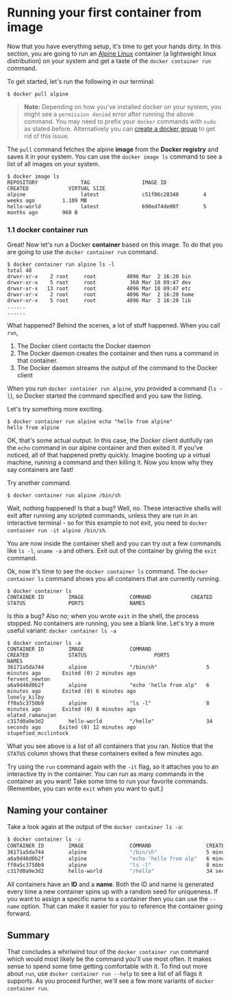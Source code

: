# Running your first container from image

Now that you have everything setup, it's time to get your hands dirty. In this section, you are going to run an [Alpine Linux](http://www.alpinelinux.org/) container (a lightweight linux distribution) on your system and get a taste of the `docker container run` command.

To get started, let's run the following in our terminal:
```
$ docker pull alpine
```

> **Note:** Depending on how you've installed docker on your system, you might see a `permission denied` error after running the above command. You may need to prefix your `docker` commands with `sudo` as stated before. Alternatively you can [create a docker group](https://docs.docker.com/engine/installation/linux/linux-postinstall/) to get rid of this issue.

The `pull` command fetches the alpine **image** from the **Docker registry** and saves it in your system. You can use the `docker image ls` command to see a list of all images on your system.
```
$ docker image ls
REPOSITORY              TAG                 IMAGE ID            CREATED             VIRTUAL SIZE
alpine                  latest              c51f86c28340        4 weeks ago         1.109 MB
hello-world             latest              690ed74de00f        5 months ago        960 B
```

### 1.1 docker container run
Great! Now let's run a Docker **container** based on this image. To do that you are going to use the `docker container run` command.

```
$ docker container run alpine ls -l
total 48
drwxr-xr-x    2 root     root          4096 Mar  2 16:20 bin
drwxr-xr-x    5 root     root           360 Mar 18 09:47 dev
drwxr-xr-x   13 root     root          4096 Mar 18 09:47 etc
drwxr-xr-x    2 root     root          4096 Mar  2 16:20 home
drwxr-xr-x    5 root     root          4096 Mar  2 16:20 lib
......
......
```
What happened? Behind the scenes, a lot of stuff happened. When you call `run`,
1. The Docker client contacts the Docker daemon
2. The Docker daemon creates the container and then runs a command in that container.
3. The Docker daemon streams the output of the command to the Docker client

When you run `docker container run alpine`, you provided a command (`ls -l`), so Docker started the command specified and you saw the listing.

Let's try something more exciting.

```
$ docker container run alpine echo "hello from alpine"
hello from alpine
```
OK, that's some actual output. In this case, the Docker client dutifully ran the `echo` command in our alpine container and then exited it. If you've noticed, all of that happened pretty quickly. Imagine booting up a virtual machine, running a command and then killing it. Now you know why they say containers are fast!

Try another command.
```
$ docker container run alpine /bin/sh
```

Wait, nothing happened! Is that a bug? Well, no. These interactive shells will exit after running any scripted commands, unless they are run in an interactive terminal - so for this example to not exit, you need to `docker container run -it alpine /bin/sh`.

You are now inside the container shell and you can try out a few commands like `ls -l`, `uname -a` and others. Exit out of the container by giving the `exit` command.


Ok, now it's time to see the `docker container ls` command. The `docker container ls` command shows you all containers that are currently running.

```
$ docker container ls
CONTAINER ID        IMAGE               COMMAND             CREATED             STATUS              PORTS               NAMES
```

Is _this_ a bug? Also no; when you wrote `exit` in the shell, the process stopped. No containers are running, you see a blank line. Let's try a more useful variant: `docker container ls -a`

```
$ docker container ls -a
CONTAINER ID        IMAGE               COMMAND                  CREATED             STATUS                      PORTS               NAMES
36171a5da744        alpine              "/bin/sh"                5 minutes ago       Exited (0) 2 minutes ago                        fervent_newton
a6a9d46d0b2f        alpine              "echo 'hello from alp"   6 minutes ago       Exited (0) 6 minutes ago                        lonely_kilby
ff0a5c3750b9        alpine              "ls -l"                  8 minutes ago       Exited (0) 8 minutes ago                        elated_ramanujan
c317d0a9e3d2        hello-world         "/hello"                 34 seconds ago      Exited (0) 12 minutes ago                       stupefied_mcclintock
```

What you see above is a list of all containers that you ran. Notice that the `STATUS` column shows that these containers exited a few minutes ago.

Try using the `run` command again with the `-it` flag, so it attaches you to an interactive tty in the container. You can run as many commands in the container as you want! Take some time to run your favorite commands. (Remember, you can write `exit` when you want to quit.)

## Naming your container

Take a look again at the output of the `docker container ls -a`:

``` bash
$ docker container ls -a
CONTAINER ID        IMAGE               COMMAND                  CREATED             STATUS                      PORTS               NAMES
36171a5da744        alpine              "/bin/sh"                5 minutes ago       Exited (0) 2 minutes ago                        fervent_newton
a6a9d46d0b2f        alpine              "echo 'hello from alp"   6 minutes ago       Exited (0) 6 minutes ago                        lonely_kilby
ff0a5c3750b9        alpine              "ls -l"                  8 minutes ago       Exited (0) 8 minutes ago                        elated_ramanujan
c317d0a9e3d2        hello-world         "/hello"                 34 seconds ago      Exited (0) 12 minutes ago                       stupefied_mcclintock
```

All containers have an **ID** and a **name**. Both the ID and name is generated every time a new container spins up with a random seed for uniqueness.
If you want to assign a specific name to a container then you can use the `--name` option. That can make it easier for you to reference the container going forward.

## Summary

That concludes a whirlwind tour of the `docker container run` command which would most likely be the command you'll use most often. It makes sense to spend some time getting comfortable with it. To find out more about `run`, use `docker container run --help` to see a list of all flags it supports. As you proceed further, we'll see a few more variants of `docker container run`.
